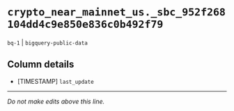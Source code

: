 # `crypto_near_mainnet_us._sbc_952f268104dd4c9e850e836c0b492f79`
`bq-1` | `bigquery-public-data`

## Column details
* [TIMESTAMP] `last_update`

-------------------------------------------------------------------------------
*Do not make edits above this line.*
